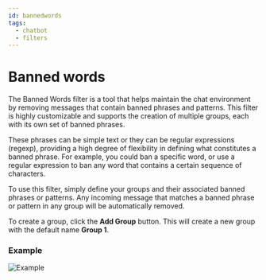 ```yaml
---
id: bannedwords
tags:
  - chatbot
  - filters
---
```

# Banned words

The Banned Words filter is a tool that helps maintain the chat environment by removing messages that contain banned phrases and patterns. This filter is highly customizable and supports the creation of multiple groups, each with its own set of banned phrases.

These phrases can be simple text or they can be regular expressions (regexp), providing a high degree of flexibility in defining what constitutes a banned phrase. For example, you could ban a specific word, or use a regular expression to ban any word that contains a certain sequence of characters.

To use this filter, simply define your groups and their associated banned phrases or patterns. Any incoming message that matches a banned phrase or pattern in any group will be automatically removed.

To create a group, click the **Add Group** button. This will create a new group with the default name **Group 1**.

### Example

![Example](<img/preview.png>)
